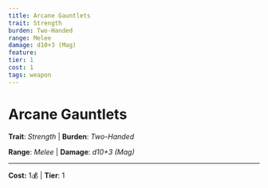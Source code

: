 ```yaml
---
title: Arcane Gauntlets
trait: Strength
burden: Two-Handed
range: Melee
damage: d10+3 (Mag)
feature: 
tier: 1
cost: 1
tags: weapon
---
```

# Arcane Gauntlets

**Trait**: _Strength_ | **Burden**: _Two-Handed_

**Range**: _Melee_ | **Damage**: _d10+3 (Mag)_

___
**Cost:** 1💰 | **Tier**: 1
